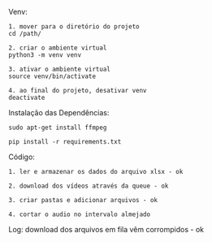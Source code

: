 Venv:

    1. mover para o diretório do projeto
    cd /path/
    
    2. criar o ambiente virtual
    python3 -m venv venv

    3. ativar o ambiente virtual
    source venv/bin/activate 
    
    4. ao final do projeto, desativar venv
    deactivate


Instalação das Dependências:

    sudo apt-get install ffmpeg
    
    pip install -r requirements.txt


Código:

    1. ler e armazenar os dados do arquivo xlsx - ok

    2. download dos vídeos através da queue - ok

    3. criar pastas e adicionar arquivos - ok

    4. cortar o audio no intervalo almejado


Log:
    download dos arquivos em fila vêm corrompidos - ok
    